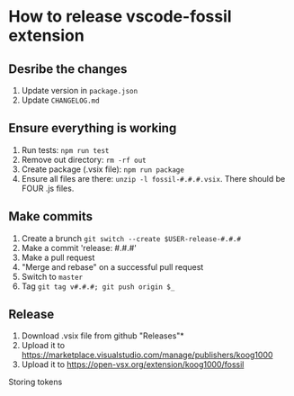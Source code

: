 # How to release vscode-fossil extension

## Desribe the changes
1. Update version in `package.json`
1. Update `CHANGELOG.md`


## Ensure everything is working
1. Run tests: `npm run test`
1. Remove out directory: `rm -rf out`
1. Create package (.vsix file): `npm run package`
1. Ensure all files are there: `unzip -l fossil-#.#.#.vsix`. There should be FOUR .js files.


## Make commits

1. Create a brunch `git switch --create $USER-release-#.#.#`
1. Make a commit 'release: #.#.#'
1. Make a pull request
1. "Merge and rebase" on a successful pull request
1. Switch to `master`
1. Tag `git tag v#.#.#; git push origin $_`


## Release
1. Download .vsix file from github "Releases"*
1. Upload it to https://marketplace.visualstudio.com/manage/publishers/koog1000
1. Upload it to https://open-vsx.org/extension/koog1000/fossil

Storing tokens